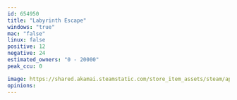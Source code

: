 ```yaml
---
id: 654950
title: "Labyrinth Escape"
windows: "true"
mac: "false"
linux: false
positive: 12
negative: 24
estimated_owners: "0 - 20000"
peak_ccu: 0

image: https://shared.akamai.steamstatic.com/store_item_assets/steam/apps/654950/header.jpg?t=1713234441
opinions:
---
```

